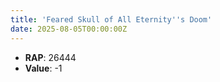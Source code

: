 ```yaml
---
title: 'Feared Skull of All Eternity''s Doom'
date: 2025-08-05T00:00:00Z
---
```

- **RAP**: 26444
- **Value**: -1
